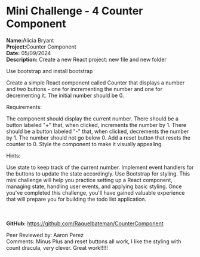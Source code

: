 # Mini Challenge - 4 Counter Component

<b>Name:</b>Alicia Bryant<br>
<b>Project:</b>Counter Component <br>
<b>Date:</b> 05/09/2024 <br>
<strong>Description:</strong>
Create a new React project: new file and new folder

Use bootstrap and install bootstrap

Create a simple React component called Counter that displays a number and two buttons - one for incrementing the number and one for decrementing it. The initial number should be 0.

Requirements:

The component should display the current number.
There should be a button labeled "+" that, when clicked, increments the number by 1.
There should be a button labeled "-" that, when clicked, decrements the number by 1. The number should not go below 0.
Add a reset button that resets the counter to 0.
Style the component to make it visually appealing.

Hints:

Use state to keep track of the current number.
Implement event handlers for the buttons to update the state accordingly.
Use Bootstrap for styling.
This mini challenge will help you practice setting up a React component, managing state, handling user events, and applying basic styling. Once you've completed this challenge, you'll have gained valuable experience that will prepare you for building the todo list application.

<br><br>
<b>GitHub:</b> https://github.com/Raquelbateman/CounterComponent<br>


Peer Reviewed by: Aaron Perez <br>
Comments: Minus Plus and reset buttons all work, I like the styling with count dracula, very clever. Great work!!!!! <br> 

